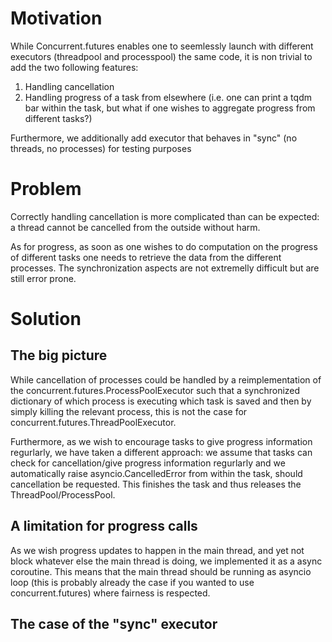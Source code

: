 # Motivation

While Concurrent.futures enables one to seemlessly launch with different executors (threadpool and processpool) the same code,
it is non trivial to add the two following features:
1. Handling cancellation
2. Handling progress of a task from elsewhere (i.e. one can print a tqdm bar within the task, but what if one wishes to aggregate progress from different tasks?)

Furthermore, we additionally add executor that behaves in "sync" (no threads, no processes) for testing purposes


# Problem

Correctly handling cancellation is more complicated than can be expected: 
a thread cannot be cancelled from the outside without harm.

As for progress, as soon as one wishes to do computation on the progress of different tasks one needs to retrieve the data from the different processes.
The synchronization aspects are not extremelly difficult but are still error prone.

# Solution

## The big picture

While cancellation of processes could be handled by a reimplementation of the concurrent.futures.ProcessPoolExecutor 
such that a synchronized dictionary of which process is executing which task is saved and then by simply killing the relevant process,
this is not the case for concurrent.futures.ThreadPoolExecutor. 

Furthermore, as we wish to encourage tasks to give progress information regurlarly, we have taken a different approach:
we assume that tasks can check for cancellation/give progress information regurlarly and we automatically raise asyncio.CancelledError from within the task,
should cancellation be requested. This finishes the task and thus releases the ThreadPool/ProcessPool.

## A limitation for progress calls

As we wish progress updates to happen in the main thread, and yet not block whatever else the main thread is doing, we implemented it as a async coroutine.
This means that the main thread should be running as asyncio loop (this is probably already the case if you wanted to use concurrent.futures) where fairness is respected.

## The case of the "sync" executor

